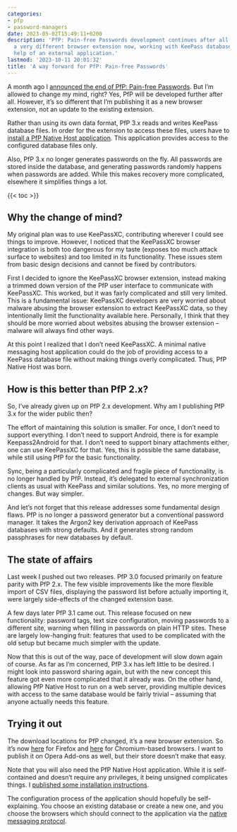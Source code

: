 ```yaml
---
categories:
- pfp
- password-managers
date: 2023-05-02T15:49:11+0200
description: 'PfP: Pain-free Passwords development continues after all. However, it’s
  a very different browser extension now, working with KeePass databases with the
  help of an external application.'
lastmod: '2023-10-11 20:01:32'
title: 'A way forward for PfP: Pain-free Passwords'
---
```


A month ago I [announced the end of PfP: Pain-free Passwords](/2023/03/20/the-end-of-pfp-pain-free-passwords/). But I’m allowed to change my mind, right? Yes, PfP will be developed further after all. However, it’s so different that I’m publishing it as a new browser extension, not an update to the existing extension.

Rather than using its own data format, PfP 3.x reads and writes KeePass database files. In order for the extension to access these files, users have to [install a PfP Native Host application](https://pfp.works/documentation/installing-native-host/). This application provides access to the configured database files only.

Also, PfP 3.x no longer generates passwords on the fly. All passwords are stored inside the database, and generating passwords randomly happens when passwords are added. While this makes recovery more complicated, elsewhere it simplifies things a lot.

{{< toc >}}

## Why the change of mind?

My original plan was to use KeePassXC, contributing wherever I could see things to improve. However, I noticed that the KeePassXC browser integration is both too dangerous for my taste (exposes too much attack surface to websites) and too limited in its functionality. These issues stem from basic design decisions and cannot be fixed by contributors.

First I decided to ignore the KeePassXC browser extension, instead making a trimmed down version of the PfP user interface to communicate with KeePassXC. This worked, but it was fairly complicated and still very limited. This is a fundamental issue: KeePassXC developers are very worried about malware abusing the browser extension to extract KeePassXC data, so they intentionally limit the functionality available here. Personally, I think that they should be more worried about websites abusing the browser extension – malware will always find other ways.

At this point I realized that I don’t need KeePassXC. A minimal native messaging host application could do the job of providing access to a KeePass database file without making things overly complicated. Thus, PfP Native Host was born.

## How is this better than PfP 2.x?

So, I’ve already given up on PfP 2.x development. Why am I publishing PfP 3.x for the wider public then?

The effort of maintaining this solution is smaller. For once, I don’t need to support everything. I don’t need to support Android, there is for example Keepass2Android for that. I don’t need to support binary attachments either, one can use KeePassXC for that. Yes, this is possible the same database, while still using PfP for the basic functionality.

Sync, being a particularly complicated and fragile piece of functionality, is no longer handled by PfP. Instead, it’s delegated to external synchronization clients as usual with KeePass and similar solutions. Yes, no more merging of changes. But way simpler.

And let’s not forget that this release addresses some fundamental design flaws. PfP is no longer a password generator but a conventional password manager. It takes the Argon2 key derivation approach of KeePass databases with strong defaults. And it generates strong random passphrases for new databases by default.

## The state of affairs

Last week I pushed out two releases. PfP 3.0 focused primarily on feature parity with PfP 2.x. The few visible improvements like the more flexible import of CSV files, displaying the password list before actually importing it, were largely side-effects of the changed extension base.

A few days later PfP 3.1 came out. This release focused on new functionality: password tags, text size configuration, moving passwords to a different site, warning when filling in passwords on plain HTTP sites. These are largely low-hanging fruit: features that used to be complicated with the old setup but became much simpler with the update.

Now that this is out of the way, pace of development will slow down again of course. As far as I’m concerned, PfP 3.x has left little to be desired. I might look into password sharing again, but with the new concept this feature got even more complicated that it already was. On the other hand, allowing PfP Native Host to run on a web server, providing multiple devices with access to the same database would be fairly trivial – assuming that anyone actually needs this feature.

## Trying it out

The download locations for PfP changed, it’s a new browser extension. So it’s now [here](https://addons.mozilla.org/addon/pfp-pain-free-passwords/) for Firefox and [here](https://chrome.google.com/webstore/detail/pfp-pain-free-passwords/dkmnfejkonkiccilfpackimaflcijhbj) for Chromium-based browsers. I want to publish it on Opera Add-ons as well, but their store doesn’t make that easy.

Note that you will also need the PfP Native Host application. While it is self-contained and doesn’t require any privileges, it being unsigned complicates things. I [published some installation instructions](https://pfp.works/documentation/installing-native-host/).

The configuration process of the application should hopefully be self-explaining. You choose an existing database or create a new one, and you choose the browsers which should connect to the application via the [native messaging protocol](https://developer.mozilla.org/en-US/docs/Mozilla/Add-ons/WebExtensions/Native_messaging).
